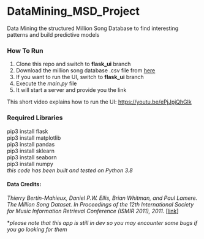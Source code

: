 # DataMining_MSD_Project
Data Mining the structured Million Song Database to find interesting patterns and build predictive models

### How To Run

1. Clone this repo and switch to **flask_ui** branch
2. Download the million song database .csv file from [here](https://1drv.ms/u/s!AiDMfUR-ihQ-jLNTWnnC0MjwmbEn9w?e=jRZXeP)
3. If you want to run the UI, switch to **flask_ui** branch
4. Execute the *main.py* file
5. It will start a server and provide you the link

This short video explains how to run the UI:
https://youtu.be/ePjJpjQhGIk

### Required Libraries
pip3 install flask   
pip3 install matplotlib  
pip3 install pandas  
pip3 install sklearn  
pip3 install seaborn  
pip3 install numpy  
*this code has been built and tested on Python 3.8*




#### Data Credits:
*Thierry Bertin-Mahieux, Daniel P.W. Ellis, Brian Whitman, and Paul Lamere. 
The Million Song Dataset. In Proceedings of the 12th International Society
for Music Information Retrieval Conference (ISMIR 2011), 2011.* [[link](http://www.columbia.edu/~tb2332/Papers/ismir11.pdf)]
  
  
  
**please note that this app is still in dev so you may encounter some bugs if you go looking for them*